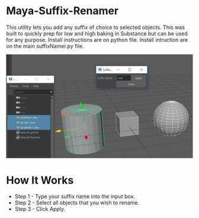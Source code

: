 # Maya-Suffix-Renamer
This utility lets you add any suffix of choice to selected objects. This was built to quickly prep for low and high baking in Substance but can be used for any purpose. Install instructions are on python file. Install intruction are on the main suffixNamer.py file.

![](pics/Suffix.JPG)
# How It Works
 - Step 1 - Type your suffix name into the input box. 
 - Step 2 - Select all objects that you wish to rename. 
 - Step 3 - Click Apply. 
